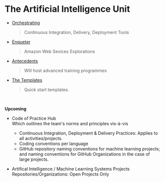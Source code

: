 
# The Artificial Intelligence Unit

* [Orchestrating](https://github.com/orchestrating)
  > Continuous Integration, Delivery, Deployment Tools

* [Enqueter](https://github.com/enqueter)
  > Amazon Web Sevices Explorations

* [Antecedents](https://github.com/antecedents)
  > Will host advanced training programmes

* [The Templates](https://github.com/thetemplates)
  > Quick start templates.

<br>

**Upcoming**
* Code of Practice Hub <br> Which outlines the team's norms and principles vis-à-vis
    * Continuous Integration, Deployment & Delivery Practices: Applies to all activities/projects.
    * Coding conventions per language
    * GitHub repository naming conventions for machine learning projects; and naming conventions for GitHub Organizations in the case of large projects.

* Artifical Intelligence / Machine Learning Systems Projects Repositories/Organizations: Open Projects Only

<br>
<br>

<br>
<br>



<!--

### Hello there 👋

**theartificialintelligenceunit/theartificialintelligenceunit** is a ✨ _special_ ✨ repository because its `README.md` (this file) appears on your GitHub profile.

Here are some ideas to get you started:

- 🔭 I’m currently working on ...
- 🌱 I’m currently learning ...
- 👯 I’m looking to collaborate on ...
- 🤔 I’m looking for help with ...
- 💬 Ask me about ...
- 📫 How to reach me: ...
- 😄 Pronouns: ...
- ⚡ Fun fact: ...
-->
